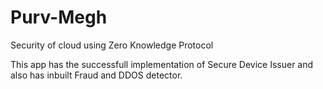 # Purv-Megh
Security of cloud using Zero Knowledge Protocol

This app has the successfull implementation of Secure Device Issuer and also has inbuilt Fraud and DDOS detector.
